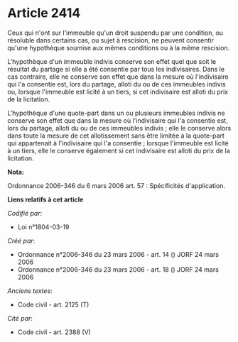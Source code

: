 # Article 2414

Ceux qui n'ont sur l'immeuble qu'un droit suspendu par une condition, ou résoluble dans certains cas, ou sujet à rescision,
ne peuvent consentir qu'une hypothèque soumise aux mêmes conditions ou à la même rescision.

L'hypothèque d'un immeuble indivis conserve son effet quel que soit le résultat du partage si elle a été consentie par tous
les indivisaires. Dans le cas contraire, elle ne conserve son effet que dans la mesure où l'indivisaire qui l'a consentie
est, lors du partage, alloti du ou de ces immeubles indivis ou, lorsque l'immeuble est licité à un tiers, si cet indivisaire
est alloti du prix de la licitation.

L'hypothèque d'une quote-part dans un ou plusieurs immeubles indivis ne conserve son effet que dans la mesure où
l'indivisaire qui l'a consentie est, lors du partage, alloti du ou de ces immeubles indivis ; elle le conserve alors dans
toute la mesure de cet allotissement sans être limitée à la quote-part qui appartenait à l'indivisaire qui l'a consentie ;
lorsque l'immeuble est licité à un tiers, elle le conserve également si cet indivisaire est alloti du prix de la licitation.

**Nota:**

Ordonnance 2006-346 du 6 mars 2006 art. 57 : Spécificités d'application.

**Liens relatifs à cet article**

_Codifié par_:

  - Loi n°1804-03-19

_Créé par_:

  - Ordonnance n°2006-346 du 23 mars 2006 - art. 14 () JORF 24 mars 2006
  - Ordonnance n°2006-346 du 23 mars 2006 - art. 18 () JORF 24 mars 2006

_Anciens textes_:

  - Code civil - art. 2125 (T)

_Cité par_:

  - Code civil - art. 2388 (V)
